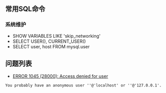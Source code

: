 

## 常用SQL命令

### 系统维护
* SHOW VARIABLES LIKE 'skip_networking'
* SELECT USER(), CURRENT_USER()
* SELECT user, host FROM mysql.user

## 问题列表
* [ERROR 1045 (28000): Access denied for user](https://stackoverflow.com/questions/10299148/mysql-error-1045-28000-access-denied-for-user-billlocalhost-using-passw)
```
You probably have an anonymous user ''@'localhost' or ''@'127.0.0.1'.
```